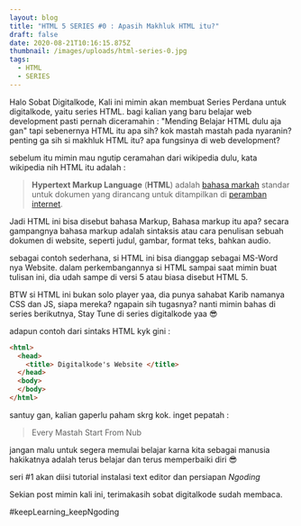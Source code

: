```yaml
---
layout: blog
title: "HTML 5 SERIES #0 : Apasih Makhluk HTML itu?"
draft: false
date: 2020-08-21T10:16:15.875Z
thumbnail: /images/uploads/html-series-0.jpg
tags:
  - HTML
  - SERIES
---
```

Halo Sobat Digitalkode, Kali ini mimin akan membuat Series Perdana untuk digitalkode, yaitu series HTML. bagi kalian yang baru belajar web development pasti pernah diceramahin : "Mending Belajar HTML dulu aja gan" tapi sebenernya HTML itu apa sih? kok mastah mastah pada nyaranin? penting ga sih si makhluk HTML itu? apa fungsinya di web development?

sebelum itu mimin mau ngutip ceramahan dari wikipedia dulu, kata wikipedia nih HTML itu adalah :

> **Hypertext Markup Language** (**HTML**) adalah [bahasa markah](https://id.wikipedia.org/wiki/Bahasa_markah "Bahasa markah") standar untuk dokumen yang dirancang untuk ditampilkan di [peramban internet](https://id.wikipedia.org/wiki/Browser "Browser").

Jadi HTML ini bisa disebut bahasa Markup, Bahasa markup itu apa? secara gampangnya bahasa markup adalah sintaksis atau cara penulisan sebuah dokumen di website, seperti judul, gambar, format teks, bahkan audio.

sebagai contoh sederhana, si HTML ini bisa dianggap sebagai MS-Word nya Website. dalam perkembangannya si HTML sampai saat mimin buat tulisan ini, dia udah sampe di versi 5 atau biasa disebut HTML 5.

BTW si HTML ini bukan solo player yaa, dia punya sahabat Karib namanya CSS dan JS, siapa mereka? ngapain sih tugasnya? nanti mimin bahas di series berikutnya, Stay Tune di series digitalkode yaa :sunglasses:

adapun contoh dari sintaks HTML kyk gini :

```html
<html>
  <head>
    <title> Digitalkode's Website </title>
  </head>
  <body>
  </body>
</html>
```

santuy gan, kalian gaperlu paham skrg kok. inget pepatah :

> Every Mastah Start From Nub

jangan malu untuk segera memulai belajar karna kita sebagai manusia hakikatnya adalah terus belajar dan terus memperbaiki diri :sunglasses:

seri #1 akan diisi tutorial instalasi text editor dan persiapan *Ngoding* 

Sekian post mimin kali ini, terimakasih sobat digitalkode sudah membaca.

\#keepLearning_keepNgoding